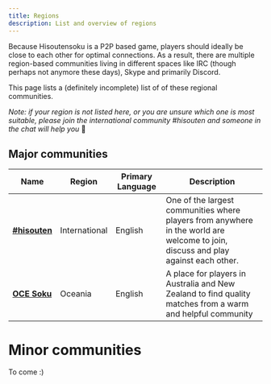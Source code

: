 ```yaml
---
title: Regions
description: List and overview of regions
---
```


Because Hisoutensoku is a P2P based game, players should ideally be close to each other for optimal connections. As a result, there are multiple region-based communities living in different spaces like IRC (though perhaps not anymore these days), Skype and primarily Discord.

This page lists a (definitely incomplete) list of of these regional communities.

_Note: if your region is not listed here, or you are unsure which one is most suitable, please join the international community #hisouten and someone in the chat will help you_ 🙂

## Major communities

| Name                                    | Region        | Primary Language | Description                                                                                                                       |
| --------------------------------------- | ------------- | ---------------- | --------------------------------------------------------------------------------------------------------------------------------- |
| **[#hisouten](/region/international/)** | International | English          | One of the largest communities where players from anywhere in the world are welcome to join, discuss and play against each other. |
| **[OCE Soku](/region/oceania/)**        | Oceania       | English          | A place for players in Australia and New Zealand to find quality matches from a warm and helpful community                        |

# Minor communities

To come :)

